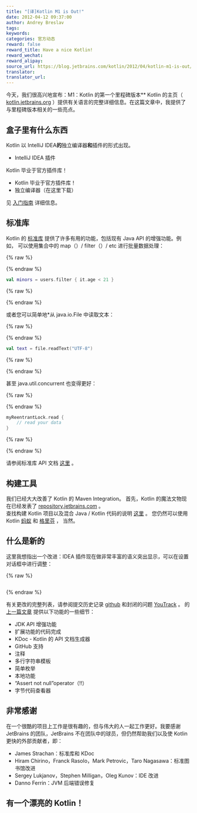 ```yaml
---
title: "[译]Kotlin M1 is Out!"
date: 2012-04-12 09:37:00
author: Andrey Breslav
tags:
keywords:
categories: 官方动态
reward: false
reward_title: Have a nice Kotlin!
reward_wechat:
reward_alipay:
source_url: https://blog.jetbrains.com/kotlin/2012/04/kotlin-m1-is-out/
translator:
translator_url:
---
```


今天，我们很高兴地宣布：M1：Kotlin 的第一个里程碑版本**
Kotlin 的主页（ [kotlin.jetbrains.org](http://kotlin.jetbrains.org) ）提供有关语言的完整详细信息。在这篇文章中，我提供了与里程碑版本相关的一些亮点。
## 盒子里有什么东西

Kotlin 以 IntelliJ IDEA**的**独立编译器**和**插件的形式出现。

* IntelliJ IDEA 插件

Kotlin 毕业于官方插件库！
* Kotlin 毕业于官方插件库！
* 独立编译器（在这里下载）

见 [入门指南](http://confluence.jetbrains.net/display/Kotlin/Getting+Started) 详细信息。
## 标准库

Kotlin 的 [标准库](http://jetbrains.github.com/kotlin/versions/snapshot/apidocs/index.html) 提供了许多有用的功能，包括现有 Java API 的增强功能。例如，<span id =“more-514”> </span>可以使用集合中的 map（）/ filter（）/ etc 进行批量数据处理：

{% raw %}
<p></p>
{% endraw %}

```kotlin
val minors = users.filter { it.age < 21 }
```

{% raw %}
<p></p>
{% endraw %}

或者您可以简单地*从 java.io.File 中读取文本：

{% raw %}
<p></p>
{% endraw %}

```kotlin
val text = file.readText("UTF-8")
```

{% raw %}
<p></p>
{% endraw %}

甚至 java.util.concurrent 也变得更好：

{% raw %}
<p></p>
{% endraw %}

```kotlin
myReentrantLock.read {
    // read your data
}
```

{% raw %}
<p></p>
{% endraw %}

请参阅标准库 API 文档 [这里](http://jetbrains.github.com/kotlin/versions/snapshot/apidocs/index.html) 。
## 构建工具

我们已经大大改善了 Kotlin 的 Maven Integration。
首先，Kotlin 的魔法文物现在已经发表了 [repository.jetbrains.com](http://repository.jetbrains.com/) 。<BR/>
查找构建 Kotlin 项目以及混合 Java / Kotlin 代码的说明 [这里](http://confluence.jetbrains.com/display/Kotlin/Kotlin+Build+Tools#KotlinBuildTools-Maven) 。
您仍然可以使用 Kotlin [蚂蚁](http://confluence.jetbrains.com/display/Kotlin/Kotlin+Build+Tools#KotlinBuildTools-Ant) 和 [格里芬](https://github.com/griffon/griffon-kotlin-plugin) ， 当然。
## 什么是新的

这里我想指出一个改进：I​​DEA 插件现在做非常丰富的语义突出显示，可以在设置对话框中进行调整：

{% raw %}
<p style="text-align: center"><a href="https://i1.wp.com/blog.jetbrains.com/kotlin/files/2012/04/Settings.png"><img alt="" class="alignnone size-medium wp-image-520" data-recalc-dims="1" src="https://i1.wp.com/blog.jetbrains.com/kotlin/files/2012/04/Settings.png?resize=300%2C292&amp;ssl=1"/></a></p>
{% endraw %}

有关更改的完整列表，请参阅提交历史记录 [github](https://github.com/JetBrains/kotlin/commits/) 和封闭的问题 [YouTrack](http://youtrack.jetbrains.com/issues/KT?q=resolved+date%3A+2012-02-14+..+2012-04-11) 。
的 [上一篇文章](http://blog.jetbrains.com/kotlin/2012/03/kotlin-m1-candidate/) 提供以下功能的一些细节：

* JDK API 增强功能
* 扩展功能的代码完成
* KDoc  -  Kotlin 的 API 文档生成器
* GitHub 支持
* 注释
* 多行字符串模板
* 简单枚举
* 本地功能
* “Assert not null”operator（!!）
* 字节代码查看器

## 非常感谢

在一个很酷的项目上工作是很有趣的，但与伟大的人一起工作更好。我要感谢 JetBrains 的团队，JetBrains 不在团队中的球员，但仍然帮助我们以及使 Kotlin 更快的外部贡献者，即：

* James Strachan：标准库和 KDoc
* Hiram Chirino，Franck Rasolo，Mark Petrovic，Taro Nagasawa：标准图书馆改进
* Sergey Lukjanov，Stephen Milligan，Oleg Kunov：IDE 改进
* Danno Ferrin：JVM 后端错误修复

## 有一个漂亮的 Kotlin！

